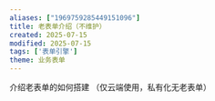 ```yaml
---
aliases: ["1969759285449151096"]
title: 老表单介绍（不维护）
created: 2025-07-15
modified: 2025-07-15
tags: ['表单引擎']
theme: 业务表单
---
```


介绍老表单的如何搭建 （仅云端使用，私有化无老表单）